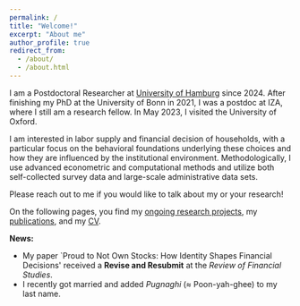 ```yaml
---
permalink: /
title: "Welcome!"
excerpt: "About me"
author_profile: true
redirect_from:
  - /about/
  - /about.html
---
```


<!-- [University of Hamburg](https://www.iza.org/person/28688/christian-zimpelmann) -->
I am a Postdoctoral Researcher at [University of Hamburg](https://www.wiso.uni-hamburg.de/en/fachbereich-vwl/professuren/kesternich/team/zimpelmann-christian.html) since 2024. After finishing my PhD at the University of Bonn in 2021, I was a postdoc at IZA, where I still am a research fellow. In May 2023, I visited the University of Oxford. 

<!-- I am on the 2023/2024 academic job market. Find my Job Market Paper [here](jmp). -->

<!-- <p>&nbsp;</p> -->

<!-- [//]: # My research is on the intersection of labor economics, behavioral economics, and household finance. -->

I am interested in labor supply and financial decision of households, with a particular focus on the behavioral foundations underlying these choices and how they are influenced by the institutional environment. Methodologically, I use advanced econometric and computational methods and utilize both self-collected survey data and large-scale administrative data sets.

<!-- [//]: # I enjoy working on complex research projects that require advanced computational skills and state-of-the-art data science techniques. -->

<!-- I have made significant contributions to the development of [GETTSIM](https://github.com/iza-institute-of-labor-economics/gettsim), an open-source model of the German tax and transfer system which I apply in my research. -->

Please reach out to me if you would like to talk about my or your research!

<!-- [//]: # I apply GETTSIM in both my research and a project commissioned by the German Ministry of Family Affairs on the effects of a new basic child security (Kindergrundsicherung). -->

On the following pages, you find my [ongoing research projects](ongoing-research), my [publications](publications), and my [CV](cv).


**News:** 

- My paper `Proud to Not Own Stocks: How Identity Shapes Financial Decisions' received a **Revise and Resubmit** at the *Review of Financial Studies*.
- I recently got married and added *Pugnaghi* (≈ Poon-yah-ghee) to my last name.


